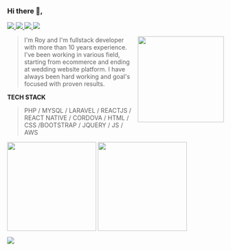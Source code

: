 ### Hi there 👋, 

<span align="left">
  <a href="https://www.linkedin.com/in/royyan-nobeel/">
    <img src="https://img.shields.io/badge/-Royyan_Nobeel-blue?style=flat-square&logo=Linkedin&logoColor=white&link=https://www.linkedin.com/in/royyan-nobeel/" />
  </a>
  <a href="mailto:rnobeel@gmail.com">
    <img src="https://img.shields.io/badge/-rnobeel@gmail.com-c14438?style=flat-square&logo=Gmail&logoColor=white&link=mailto:rnobeel@gmail.com" />
  </a>
  <a href="https://telegram.me/@roy_nobeel">
    <img src="https://img.shields.io/badge/-Telegram-blue?style=flat-square&logo=Telegram&logoColor=white&link=https://telegram.me/@roy_nobeel" />
  </a>
  <a href="https://github.com/blackbuble/?tab=follow">
    <img src="https://img.shields.io/github/followers/blackbuble?label=Follow&style=social" />
  </a>
</span>

<a target="_blank" rel="noopener noreferrer" href="https://user-images.githubusercontent.com/5713670/87202985-820dcb80-c2b6-11ea-9f56-7ec461c497c3.gif"><img align="right" src="https://user-images.githubusercontent.com/5713670/87202985-820dcb80-c2b6-11ea-9f56-7ec461c497c3.gif" width="200&quot;" style="max-width: 100%;"></a>



<blockquote>I'm Roy and I'm fullstack developer with more than 10 years experience. I've been working in various field, starting from ecommerce and ending at wedding website platform. I have always been hard working and goal's focused with proven results.</blockquote>


<strong>TECH STACK</strong> 
<blockquote>PHP / MYSQL / LARAVEL / REACTJS / REACT NATIVE / CORDOVA / HTML / CSS /BOOTSTRAP / JQUERY / JS / AWS</blockquote>

<p align="left">
<img height="207em" src="https://github-readme-stats.vercel.app/api?username=blackbuble&show_icons=true&count_private=true&line_height=28&hide_border=1&include_all_commits=true&role=OWNER,COLLABORATOR" align = "center"/>  
<img height="207em" src="https://github-readme-stats.vercel.app/api/top-langs/?username=blackbuble&layout=compact&langs_count=10&hide_border=1&role=ORGANIZATION_MEMBER,OWNER,COLLABORATOR" align = "center"/>

</p>


![](https://komarev.com/ghpvc/?username=blackbuble&color=brightgreen)  

<!--
**blackbuble/blackbuble** is a ✨ _special_ ✨ repository because its `README.md` (this file) appears on your GitHub profile.

Here are some ideas to get you started:

- 🔭 I’m currently working on ...
- 🌱 I’m currently learning ...
- 👯 I’m looking to collaborate on ...
- 🤔 I’m looking for help with ...
- 💬 Ask me about ...
- 📫 How to reach me: ...
- 😄 Pronouns: ...
- ⚡ Fun fact: ...
-->
